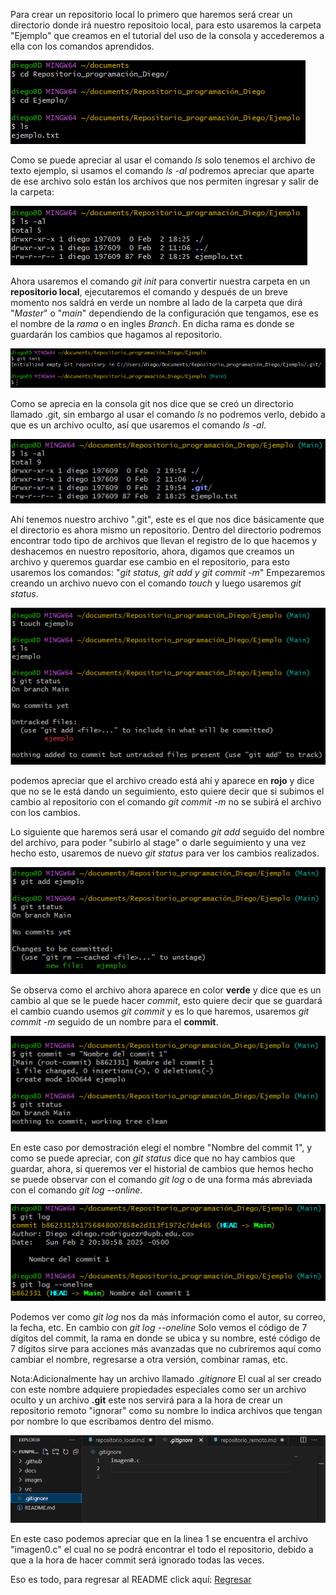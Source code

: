 Para crear un repositorio local lo primero que haremos será crear un directorio donde irá nuestro repositoio local, para esto usaremos la carpeta "Ejemplo" que creamos en el tutorial del uso de la consola y accederemos a ella con los comandos aprendidos.

![RepL1](../images/REPLOCAL1.png)

Como se puede apreciar al usar el comando *ls* solo tenemos el archivo de texto ejemplo, si usamos el comando *ls -al* podremos apreciar que aparte de ese archivo solo están los archivos que nos permiten ingresar y salir de la carpeta: 

![RepL2](../images/ReLo2.png)

Ahora usaremos el comando *git init* para convertir nuestra carpeta en un **repositorio local**, ejecutaremos el comando y después de un breve momento nos saldrá en verde un nombre al lado de la carpeta que dirá "*Master*" o "*main*" dependiendo de la configuración que tengamos, ese es el nombre de la *rama* o en ingles *Branch*. En dicha rama es donde se guardarán los cambios que hagamos al repositorio.

![gitinit](../images/GitInit2.png)

Como se aprecia en la consola git nos dice que se creó un directorio llamado .git, sin embargo al usar el comando *ls* no podremos verlo, debido a que es un archivo oculto, así que usaremos el comando *ls -al*.

![lsalRL](../images/LSALRL.png)

Ahí tenemos nuestro archivo ".git", este es el que nos dice básicamente que el directorio es ahora mismo un repositorio. Dentro del directorio podremos encontrar todo tipo de archivos que llevan el registro de lo que hacemos y deshacemos en nuestro repositorio, ahora, digamos que creamos un archivo y queremos guardar ese cambio en el repositorio, para esto usaremos los comandos: "*git status, git add y git commit -m*" Empezaremos creando un archivo nuevo con el comando *touch* y luego usaremos *git status*.

![gitstatus](../images/GIT%20STATUS.png)

podemos apreciar que el archivo creado está ahí y aparece en **rojo** y dice que no se le está dando un seguimiento, esto quiere decir que si subimos el cambio al repositorio con el comando *git commit -m* no se subirá el archivo con los cambios.

Lo siguiente que haremos será usar el comando *git add* seguido del nombre del archivo, para poder "subirlo al stage" o darle seguimiento y una vez hecho esto, usaremos de nuevo *git status* para ver los cambios realizados.

![gitadd](../images/GITADD.png)

Se observa como el archivo ahora aparece en color **verde** y dice que es un cambio al que se le puede hacer *commit*, esto quiere decir que se guardará el cambio cuando usemos *git commit* y es lo que haremos, usaremos *git commit -m* seguido de un nombre para el **commit**.

![gitcommit](../images/Git%20commit.png)

En este caso por demostración elegí el nombre "Nombre del commit 1", y como se puede apreciar, con *git status* dice que no hay cambios que guardar, ahora, si queremos ver el historial de cambios que hemos hecho se puede observar con el comando *git log* o de una forma más abreviada con el comando *git log --online*.

![gitlog](../images/GITLOG.png)

Podemos ver como *git log* nos da más información como el autor, su correo, la fecha, etc. En cambio con *git log --oneline* Solo vemos el código de 7 dígitos del commit, la rama en donde se ubica y su nombre, esté código de 7 dígitos sirve para acciones más avanzadas que no cubriremos aquí como cambiar el nombre, regresarse a otra versión, combinar ramas, etc.

Nota:Adicionalmente hay un archivo llamado *.gitignore* El cual al ser creado con este nombre adquiere propiedades especiales como ser un archivo oculto y un archivo **.git** este nos servirá para a la hora de crear un repositorio remoto "ignorar" como su nombre lo indica archivos que tengan por nombre lo que escribamos dentro del mismo.

![Gititnore](../images/GITIGNORE.png)

En este caso podemos apreciar que en la linea 1 se encuentra el archivo "imagen0.c" el cual no se podrá encontrar el todo el repositorio, debido a que a la hora de hacer commit será ignorado todas las veces.

Eso es todo, para regresar al README click aquí: [Regresar](../README.md)
